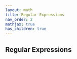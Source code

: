 ```yaml
---
layout: math
title: Regular Expressions
nav_order: 2
mathjax: true
has_children: true
---
```


## Regular Expressions

